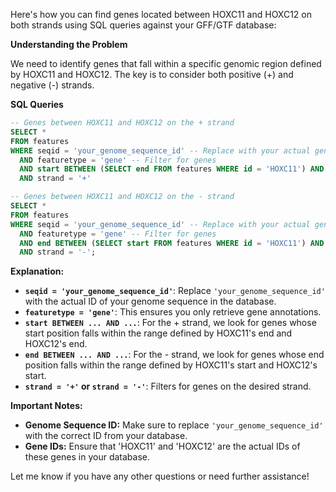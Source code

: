 Here's how you can find genes located between HOXC11 and HOXC12 on both strands using SQL queries against your GFF/GTF database:

**Understanding the Problem**

We need to identify genes that fall within a specific genomic region defined by HOXC11 and HOXC12.  The key is to consider both positive (+) and negative (-) strands.

**SQL Queries**

```sql
-- Genes between HOXC11 and HOXC12 on the + strand
SELECT * 
FROM features
WHERE seqid = 'your_genome_sequence_id' -- Replace with your actual genome sequence ID
  AND featuretype = 'gene' -- Filter for genes
  AND start BETWEEN (SELECT end FROM features WHERE id = 'HOXC11') AND (SELECT end FROM features WHERE id = 'HOXC12')
  AND strand = '+'

-- Genes between HOXC11 and HOXC12 on the - strand
SELECT * 
FROM features
WHERE seqid = 'your_genome_sequence_id' -- Replace with your actual genome sequence ID
  AND featuretype = 'gene' -- Filter for genes
  AND end BETWEEN (SELECT start FROM features WHERE id = 'HOXC11') AND (SELECT start FROM features WHERE id = 'HOXC12')
  AND strand = '-';

```

**Explanation:**

* **`seqid = 'your_genome_sequence_id'`**: Replace `'your_genome_sequence_id'` with the actual ID of your genome sequence in the database.
* **`featuretype = 'gene'`**: This ensures you only retrieve gene annotations.
* **`start BETWEEN ... AND ...`**:  For the + strand, we look for genes whose start position falls within the range defined by HOXC11's end and HOXC12's end.
* **`end BETWEEN ... AND ...`**: For the - strand, we look for genes whose end position falls within the range defined by HOXC11's start and HOXC12's start.
* **`strand = '+'` or `strand = '-'`**:  Filters for genes on the desired strand.

**Important Notes:**

* **Genome Sequence ID:** Make sure to replace `'your_genome_sequence_id'` with the correct ID from your database.
* **Gene IDs:** Ensure that 'HOXC11' and 'HOXC12' are the actual IDs of these genes in your database.



Let me know if you have any other questions or need further assistance!